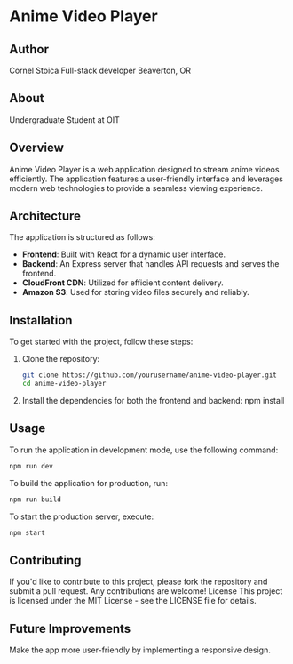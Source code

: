 # Anime Video Player

## Author

Cornel Stoica
Full-stack developer
Beaverton, OR

## About

Undergraduate Student at OIT

## Overview

Anime Video Player is a web application designed to stream anime videos efficiently. The application features a user-friendly interface and leverages modern web technologies to provide a seamless viewing experience.

## Architecture

The application is structured as follows:

-   **Frontend**: Built with React for a dynamic user interface.
-   **Backend**: An Express server that handles API requests and serves the frontend.
-   **CloudFront CDN**: Utilized for efficient content delivery.
-   **Amazon S3**: Used for storing video files securely and reliably.

## Installation

To get started with the project, follow these steps:

1. Clone the repository:
    ```bash
    git clone https://github.com/yourusername/anime-video-player.git
    cd anime-video-player
    ```
2. Install the dependencies for both the frontend and backend:
   npm install

## Usage

To run the application in development mode, use the following command:

```bash
npm run dev
```

To build the application for production, run:

```bash
npm run build
```

To start the production server, execute:

```bash
npm start
```

## Contributing

If you'd like to contribute to this project, please fork the repository and submit a pull request. Any contributions are welcome!
License
This project is licensed under the MIT License - see the LICENSE file for details.

## Future Improvements

Make the app more user-friendly by implementing a responsive design.
